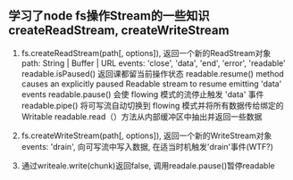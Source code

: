 ## 学习了node fs操作Stream的一些知识 createReadStream, createWriteStream
1. fs.createReadStream(path[, options]), 返回一个新的ReadStream对象
	path: String | Buffer | URL
	events: 'close', 'data', 'end', 'error', 'readable'
	readable.isPaused() 返回课都留当前操作状态
	readable.resume() method causes an explicitly paused Readable stream to resume emitting 'data' events
	readable.pause() 会使 flowing 模式的流停止触发 'data' 事件
	readable.pipe() 将可写流自动切换到 flowing 模式并将所有数据传给绑定的 Writable
	readable.read（）方法从内部缓冲区中抽出并返回一些数据

2. fs.createWriteStream(path[, options]), 返回一个新的WriteStream对象
	events: 'drain', 向可写流中写入数据, 在适当时机触发'drain'事件(WTF?)

3. 通过writeale.write(chunk)返回false, 调用readale.pause()暂停readable 
